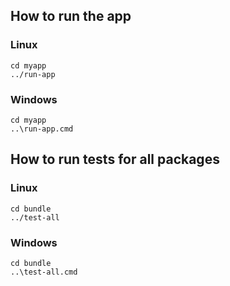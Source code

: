 ## How to run the app

### Linux

```
cd myapp
../run-app
```

### Windows

```
cd myapp
..\run-app.cmd
```

## How to run tests for all packages 

### Linux

```
cd bundle
../test-all
```

### Windows

```
cd bundle
..\test-all.cmd
```
